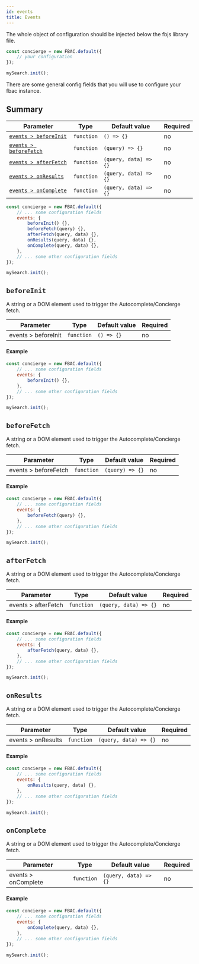 ```yaml
---
id: events
title: Events
---
```


The whole object of configuration should be injected below the fbjs library file.

```js
const concierge = new FBAC.default({
    // your configuration
});

mySearch.init();
```

There are some general config fields that you will use to configure your fbac instance.

## Summary

| Parameter 	  | Type 	     | Default value 	| Required 	|
|-------------	|----------- |--------------	|----------	|
| [`events > beforeInit`](1-configuration-6-events.md#beforeinit)                             | `function`         | `() => {}`                     | no       |
| [`events > beforeFetch`](1-configuration-6-events.md#beforefetch)                           | `function`         | `(query) => {}`                | no       |
| [`events > afterFetch`](1-configuration-6-events.md#afterfetch)                             | `function`         | `(query, data) => {}`          | no       |
| [`events > onResults`](1-configuration-6-events.md#onresults)                               | `function`         | `(query, data) => {}`          | no       |
| [`events > onComplete`](1-configuration-6-events.md#oncomplete)                             | `function`         | `(query, data) => {}`          | no       |

```js
const concierge = new FBAC.default({
    // ... some configuration fields
    events: {
        beforeInit() {},
        beforeFetch(query) {},
        afterFetch(query, data) {},
        onResults(query, data) {},
        onComplete(query, data) {},
    },
    // ... some other configuration fields
});

mySearch.init();
```


## `beforeInit`

A string or a DOM element used to trigger the Autocomplete/Concierge fetch.

| Parameter 	  | Type 	     | Default value 	| Required 	|
|-------------	|----------- |--------------	|----------	|
| events > beforeInit | `function`         | `() => {}`                     | no       |

#### Example

```js
const concierge = new FBAC.default({
    // ... some configuration fields
    events: {
        beforeInit() {},
    },
    // ... some other configuration fields
});

mySearch.init();
```


## `beforeFetch`

A string or a DOM element used to trigger the Autocomplete/Concierge fetch.

| Parameter 	  | Type 	     | Default value 	| Required 	|
|-------------	|----------- |--------------	|----------	|
| events > beforeFetch | `function`         | `(query) => {}`                | no       |

#### Example

```js
const concierge = new FBAC.default({
    // ... some configuration fields
    events: {
        beforeFetch(query) {},
    },
    // ... some other configuration fields
});

mySearch.init();
```


## `afterFetch`

A string or a DOM element used to trigger the Autocomplete/Concierge fetch.

| Parameter 	  | Type 	     | Default value 	| Required 	|
|-------------	|----------- |--------------	|----------	|
| events > afterFetch | `function`         | `(query, data) => {}`          | no       |

#### Example

```js
const concierge = new FBAC.default({
    // ... some configuration fields
    events: {
        afterFetch(query, data) {},
    },
    // ... some other configuration fields
});

mySearch.init();
```


## `onResults`

A string or a DOM element used to trigger the Autocomplete/Concierge fetch.

| Parameter 	  | Type 	     | Default value 	| Required 	|
|-------------	|----------- |--------------	|----------	|
| events > onResults | `function`         | `(query, data) => {}`          | no       |

#### Example

```js
const concierge = new FBAC.default({
    // ... some configuration fields
    events: {
        onResults(query, data) {},
    },
    // ... some other configuration fields
});

mySearch.init();
```


## `onComplete`

A string or a DOM element used to trigger the Autocomplete/Concierge fetch.

| Parameter 	  | Type 	     | Default value 	| Required 	|
|-------------	|----------- |--------------	|----------	|
| events > onComplete | `function`         | `(query, data) => {}`          | no       |

#### Example

```js
const concierge = new FBAC.default({
    // ... some configuration fields
    events: {
        onComplete(query, data) {},
    },
    // ... some other configuration fields
});

mySearch.init();
```